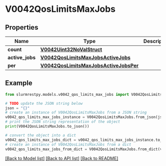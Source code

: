 # V0042QosLimitsMaxJobs


## Properties

Name | Type | Description | Notes
------------ | ------------- | ------------- | -------------
**count** | [**V0042Uint32NoValStruct**](V0042Uint32NoValStruct.md) |  | [optional]
**active_jobs** | [**V0042QosLimitsMaxJobsActiveJobs**](V0042QosLimitsMaxJobsActiveJobs.md) |  | [optional]
**per** | [**V0042QosLimitsMaxJobsActiveJobsPer**](V0042QosLimitsMaxJobsActiveJobsPer.md) |  | [optional]

## Example

```python
from slurmrestpy.models.v0042_qos_limits_max_jobs import V0042QosLimitsMaxJobs

# TODO update the JSON string below
json = "{}"
# create an instance of V0042QosLimitsMaxJobs from a JSON string
v0042_qos_limits_max_jobs_instance = V0042QosLimitsMaxJobs.from_json(json)
# print the JSON string representation of the object
print(V0042QosLimitsMaxJobs.to_json())

# convert the object into a dict
v0042_qos_limits_max_jobs_dict = v0042_qos_limits_max_jobs_instance.to_dict()
# create an instance of V0042QosLimitsMaxJobs from a dict
v0042_qos_limits_max_jobs_from_dict = V0042QosLimitsMaxJobs.from_dict(v0042_qos_limits_max_jobs_dict)
```
[[Back to Model list]](../README.md#documentation-for-models) [[Back to API list]](../README.md#documentation-for-api-endpoints) [[Back to README]](../README.md)



